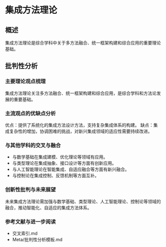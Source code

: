 # 集成方法理论

## 概述

集成方法理论是综合学科中关于多方法融合、统一框架构建和综合应用的重要理论基础。

## 批判性分析

### 主要理论观点梳理

集成方法理论关注多方法融合、统一框架构建和综合应用，是综合学科和方法论发展的重要基础。

### 主流观点的优缺点分析

优点：提供了系统化的集成方法设计方法，支持复杂集成体系的构建。
缺点：集成复杂性的增加，协调困难的挑战，对新兴集成领域的适应性需要持续改进。

### 与其他学科的交叉与融合

- 与数学基础在集成建模、优化理论等领域有应用。
- 与类型理论在集成抽象、接口设计等方面有创新应用。
- 与人工智能理论在智能集成、自适应融合等方面有新兴融合。
- 与控制论在集成控制、反馈机制等方面互补。

### 创新性批判与未来展望

未来集成方法理论需加强与数学基础、类型理论、人工智能理论、控制论等领域的融合，推动智能化、自适应的集成方法体系。

### 参考文献与进一步阅读

- 交叉索引.md
- Meta/批判性分析模板.md

